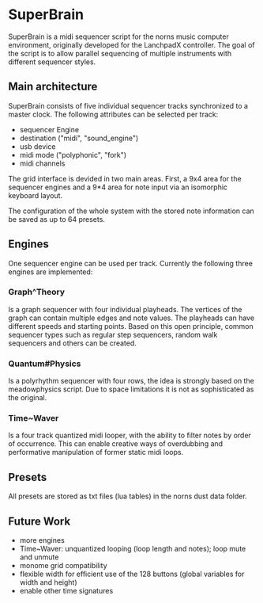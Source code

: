# SuperBrain
SuperBrain is a midi sequencer script for the norns music computer environment, originally developed for the LanchpadX controller.
The goal of the script is to allow parallel sequencing of multiple instruments with different sequencer styles.

## Main architecture
SuperBrain consists of five individual sequencer tracks synchronized to a master clock.
The following attributes can be selected per track:
- sequencer Engine
- destination ("midi", "sound_engine")
- usb device
- midi mode ("polyphonic", "fork")
- midi channels

The grid interface is devided in two main areas. First, a 9x4 area for the sequencer engines and a 9*4 area for note input via an isomorphic keyboard layout.

The configuration of the whole system with the stored note information can be saved as up to 64 presets.

## Engines
One sequencer engine can be used per track. Currently the following three engines are implemented:

### Graph^Theory
Is a graph sequencer with four individual playheads. The vertices of the graph can contain multiple edges and note values. The playheads can have different speeds and starting points. Based on this open principle, common sequencer types such as regular step sequencers, random walk sequencers and others can be created.

### Quantum#Physics
Is a polyrhythm sequencer with four rows, the idea is strongly based on the meadowphysics script. Due to space limitations it is not as sophisticated as the original.

### Time~Waver
Is a four track quantized midi looper, with the ability to filter notes by order of occurrence. This can enable creative ways of overdubbing and performative manipulation of former static midi loops.

## Presets
All presets are stored as txt files (lua tables) in the norns dust data folder.

## Future Work
- more engines
- Time~Waver: unquantized looping (loop length and notes); loop mute and unmute 
- monome grid compatibility
- flexible width for efficient use of the 128 buttons (global variables for width and height)
- enable other time signatures
